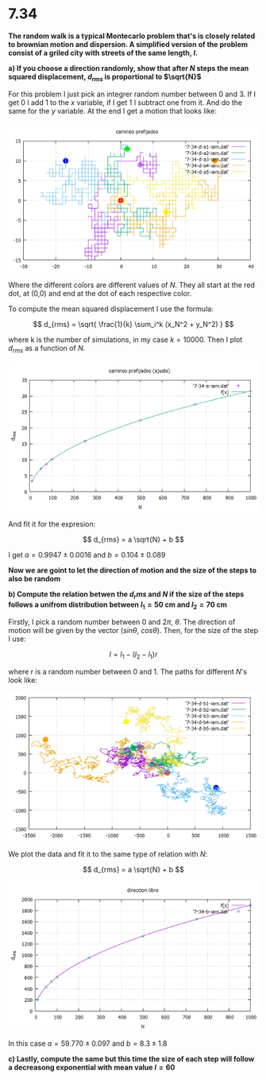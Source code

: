 # 7.34

**The random walk is a typical Montecarlo problem that's is closely related to brownian motion and dispersion. A simplified version of the problem consist of a griled city with streets of the same length, $l$.**

**a) If you choose a direction randomly, show that after $N$ steps the mean squared displacement, $d_{rms}$ is proportional to $\sqrt{N}$**

For this problem I just pick an integrer random number between 0 and 3. If I get 0 I add 1 to the $x$ variable, if I get 1 I subtract one from it. And do the same for the $y$ variable. At the end I get a motion that looks like: 

![alt text][logo]

[logo]:https://github.com/Olinty-3/Computational-physic/blob/main/7-34-iam/7-34-d1-iam.png

Where the different colors are different values of $N$. They all start at the red dot, at (0,0) and end at the dot of each respective color.

To compute the mean squared displacement I use the formula: 

$$ d_{rms} = \sqrt{ \frac{1}{k} \sum_i^k (x_N^2 + y_N^2) } $$

where k is the number of simulations, in my case $k=10000$. Then I plot $d_{rms}$ as a function of $N$.

![alt text][logo2]

[logo2]:https://github.com/Olinty-3/Computational-physic/blob/main/7-34-iam/7-34-a2-iam.png

And fit it for the expresion: 

$$ d_{rms} = a \sqrt{N} + b $$

I get $a = 0.9947 \pm 0.0016$ and $b =0.104 \pm 0.089$


**Now we are goint to let the direction of motion and the size of the steps to also be random**

**b) Compute the relation betwen the $d_rms$ and $N$ if the size of the steps follows a unifrom distribution between $l_1 = 50$ cm and $l_2 = 70$ cm**

Firstly, I pick a random number between 0 and $2\pi$, $\theta$. The direction of motion will be given by the vector ($sin\theta$, $cos\theta$). Then, for the size of the step I use: 

$$ l = l_1 - (l_2-l_1) r $$

where r is a random number between 0 and 1. The paths for different $N$'s look like: 

![alt text][logo3]

[logo3]:https://github.com/Olinty-3/Computational-physic/blob/main/7-34-iam/7-34-d2-iam.png

We plot the data and fit it to the same type of relation with $N$: 

$$ d_{rms} = a \sqrt{N} + b $$

![alt text][logo4]

[logo4]:https://github.com/Olinty-3/Computational-physic/blob/main/7-34-iam/7-34-b2-iam.png

In this case $a = 59.770 \pm 0.097$ and $b = 8.3 \pm 1.8$ 

**c) Lastly, compute the same but this time the size of each step will follow a decreasong exponential with mean value $l = 60$**


















